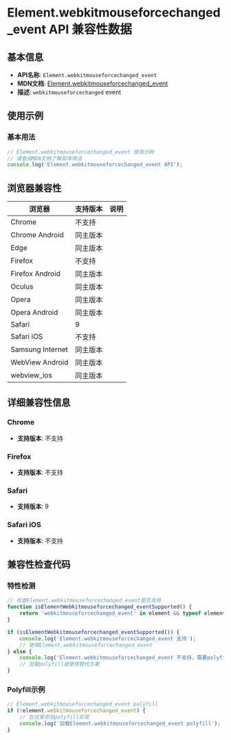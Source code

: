 # Element.webkitmouseforcechanged_event API 兼容性数据

## 基本信息

- **API名称**: `Element.webkitmouseforcechanged_event`
- **MDN文档**: [Element.webkitmouseforcechanged_event](https://developer.mozilla.org/docs/Web/API/Element/webkitmouseforcechanged_event)
- **描述**: `webkitmouseforcechanged` event

## 使用示例

### 基本用法

```javascript
// Element.webkitmouseforcechanged_event 使用示例
// 请查阅MDN文档了解具体用法
console.log('Element.webkitmouseforcechanged_event API');
```

## 浏览器兼容性

| 浏览器 | 支持版本 | 说明 |
|--------|----------|------|
| Chrome | 不支持 |  |
| Chrome Android | 同主版本 |  |
| Edge | 同主版本 |  |
| Firefox | 不支持 |  |
| Firefox Android | 同主版本 |  |
| Oculus | 同主版本 |  |
| Opera | 同主版本 |  |
| Opera Android | 同主版本 |  |
| Safari | 9 |  |
| Safari iOS | 不支持 |  |
| Samsung Internet | 同主版本 |  |
| WebView Android | 同主版本 |  |
| webview_ios | 同主版本 |  |

## 详细兼容性信息

### Chrome

- **支持版本**: 不支持

### Firefox

- **支持版本**: 不支持

### Safari

- **支持版本**: 9

### Safari iOS

- **支持版本**: 不支持

## 兼容性检查代码

### 特性检测

```javascript
// 检查Element.webkitmouseforcechanged_event是否支持
function isElementWebkitmouseforcechanged_eventSupported() {
    return 'webkitmouseforcechanged_event' in element && typeof element.webkitmouseforcechanged_event === 'function';
}

if (isElementWebkitmouseforcechanged_eventSupported()) {
    console.log('Element.webkitmouseforcechanged_event 支持');
    // 使用Element.webkitmouseforcechanged_event
} else {
    console.log('Element.webkitmouseforcechanged_event 不支持，需要polyfill');
    // 加载polyfill或使用替代方案
}
```

### Polyfill示例

```javascript
// Element.webkitmouseforcechanged_event polyfill
if (!element.webkitmouseforcechanged_event) {
    // 在这里添加polyfill实现
    console.log('加载Element.webkitmouseforcechanged_event polyfill');
}
```

